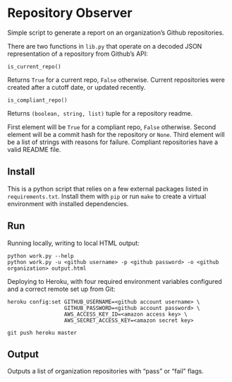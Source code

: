 Repository Observer
===================

Simple script to generate a report on an organization’s Github repositories.

There are two functions in `lib.py` that operate on a decoded JSON
representation of a repository from Github’s API:

`is_current_repo()`

Returns `True` for a current repo, `False` otherwise. Current repositories
were created after a cutoff date, or updated recently.

`is_compliant_repo()`

Returns `(boolean, string, list)` tuple for a repository readme.

First element will be `True` for a compliant repo, `False` otherwise.
Second element will be a commit hash for the repository or `None`.
Third element will be a list of strings with reasons for failure.
Compliant repositories have a valid README file.

Install
-------

This is a python script that relies on a few external packages listed in
`requirements.txt`. Install them with `pip` or run `make` to create a virtual
environment with installed dependencies.

Run
---

Running locally, writing to local HTML output:

    python work.py --help
    python work.py -u <github username> -p <github password> -o <github organization> output.html

Deploying to Heroku, with four required environment variables configured and
a correct remote set up from Git:

    heroku config:set GITHUB_USERNAME=<github account username> \
                      GITHUB_PASSWORD=<github account password> \
                      AWS_ACCESS_KEY_ID=<amazon access key> \
                      AWS_SECRET_ACCESS_KEY=<amazon secret key>
    
    git push heroku master

Output
------

Outputs a list of organization repositories with “pass” or “fail” flags.

